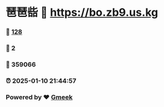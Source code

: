 # 琶琶啙 :link: https://bo.zb9.us.kg 
### :page_facing_up: [128](https://bo.zb9.us.kg/tag.html) 
### :speech_balloon: 2 
### :hibiscus: 359066 
### :alarm_clock: 2025-01-10 21:44:57 
### Powered by :heart: [Gmeek](https://github.com/Meekdai/Gmeek)
